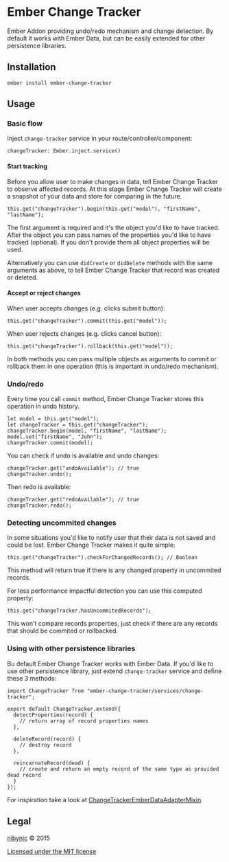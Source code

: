 # Ember Change Tracker

Ember Addon providing undo/redo mechanism and change detection. By default it works with Ember Data, but can be easily extended for other persistence libraries.

## Installation

```
ember install ember-change-tracker
```

## Usage

### Basic flow

Inject `change-tracker` service in your route/controller/component:

```
changeTracker: Ember.inject.service()
```

#### Start tracking

Before you allow user to make changes in data, tell Ember Change Tracker to observe affected records. At this stage Ember Change Tracker will create a snapshot of your data and store for comparing in the future.

```
this.get("changeTracker").begin(this.get("model"), "firstName", "lastName");
```

The first argument is required and it's the object you'd like to have tracked. After the object you can pass names of the properties you'd like to have tracked (optional). If you don't provide them all object properties will be used.

Alternatively you can use `didCreate` or `didDelete` methods with the same arguments as above, to tell Ember Change Tracker that record was created or deleted.

#### Accept or reject changes

When user accepts changes (e.g. clicks submit button):

```
this.get("changeTracker").commit(this.get("model"));
```

When user rejects changes (e.g. clicks cancel button):

```
this.get("changeTracker").rollback(this.get("model"));
```

In both methods you can pass multiple objects as arguments to commit or rollback them in one operation (this is important in undo/redo mechanism).

### Undo/redo

Every time you call `commit` method, Ember Change Tracker stores this operation in undo history.

```
let model = this.get("model");
let changeTracker = this.get("changeTracker");
changeTracker.begin(model, "firstName", "lastName");
model.set("firstName", "John");
changeTracker.commit(model);
```

You can check if undo is available and undo changes:

```
changeTracker.get("undoAvailable"); // true
changeTracker.undo();
```

Then redo is available:

```
changeTracker.get("redoAvailable"); // true
changeTracker.redo();
```

### Detecting uncommited changes

In some situations you'd like to notify user that their data is not saved and could be lost. Ember Change Tracker makes it quite simple:

```
this.get("changeTracker").checkForChangedRecords(); // Boolean
```

This method will return true if there is any changed property in uncommited records.

For less performance impactful detection you can use this computed property:

```
this.get("changeTracker.hasUncommitedRecords");
```

This won't compare records properties, just check if there are any records that should be commited or rollbacked.

### Using with other persistence libraries

Bu default Ember Change Tracker works with Ember Data. If you'd like to use other persistence library, just extend `change-tracker` service and define these 3 methods:

```
import ChangeTracker from "ember-change-tracker/services/change-tracker";

export default ChangeTracker.extend({
  detectProperties(record) {
    // return array of record properties names
  },

  deleteRecord(record) {
    // destroy record
  },

  reincarnateRecord(dead) {
    // create and return an empty record of the same type as provided dead record
  }
});
```

For inspiration take a look at [ChangeTrackerEmberDataAdapterMixin](https://github.com/nibynic/ember-change-tracker/blob/master/addon/mixins/change-tracker-ember-data-adapter.js).

## Legal

[nibynic](http://nibynic.com) &copy; 2015

[Licensed under the MIT license](http://www.opensource.org/licenses/mit-license.php)
